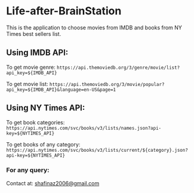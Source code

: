 # Life-after-BrainStation

This is the application to choose movies from IMDB and books from NY Times best sellers list.

## Using IMDB API:

To get movie genre: `https://api.themoviedb.org/3/genre/movie/list?api_key=${IMDB_API}`


To get movie list: `https://api.themoviedb.org/3/movie/popular?api_key=${IMDB_API}&language=en-US&page=1`

## Using NY Times API:

To get book categories: `https://api.nytimes.com/svc/books/v3/lists/names.json?api-key=${NYTIMES_API}`


To get books of any category: `https://api.nytimes.com/svc/books/v3/lists/current/${category}.json?api-key=${NYTIMES_API}`

### For any query: 
Contact at: shafinaz2006@gmail.com


